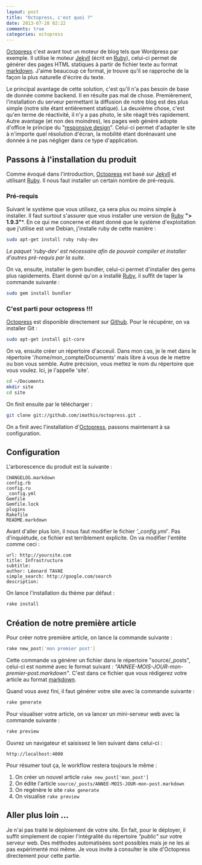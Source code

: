 ```yaml
---
layout: post
title: "Octopress, c'est quoi ?"
date: 2013-07-28 02:22
comments: true
categories: octopress 
---
```


[Octopress](http://octopress.org) c'est avant tout un moteur de blog tels que Wordpress par exemple. Il utilise le moteur [Jekyll](http://jekyllrb.com/) (écrit en [Ruby](http://fr.wikipedia.org/wiki/Ruby_on_rails)), celui-ci permet de générer des pages HTML statiques à partir de fichier texte au format [markdown](http://fr.wikipedia.org/wiki/Markdown). J'aime beaucoup ce format, je trouve qu'il se rapproche de la façon la plus naturelle d'écrire du texte.

Le principal avantage de cette solution, c'est qu'il n'a pas besoin de base de donnée comme backend. Il en résulte pas mal de chose. Premièrement, l'installation du serveur permettant la diffusion de notre blog est des plus simple (notre site étant entièrement statique). La deuxième chose, c'est qu'en terme de réactivité, il n'y a pas photo, le site réagit très rapidement. Autre avantage (et non des moindres), les pages web généré adopte d'office le principe du "[responsive design](http://fr.wikipedia.org/wiki/Responsive_Web_Design)". Celui-ci permet d'adapter le site à n'importe quel résolution d'écran, la mobilité étant dorénavant une donnée à ne pas négliger dans ce type d'application.

## Passons à l'installation du produit

Comme évoqué dans l'introduction, [Octopress](http://octopress.org) est basé sur [Jekyll](http://jekyllrb.com) et utilisant [Ruby](http://fr.wikipedia.org/wiki/Ruby_on_rails). Il nous faut installer un certain nombre de pré-requis.

### Pré-requis

Suivant le système que vous utilisez, ça sera plus ou moins simple à installer. Il faut surtout s'assurer que vous installer une version de [Ruby](http://fr.wikipedia.org/wiki/Ruby_on_rails) **"> 1.9.3"***. En ce qui me concerne et étant donné que le système d'exploitation que j'utilise est une Debian, j'installe ruby de cette manière :

```bash
sudo apt-get install ruby ruby-dev
```
*Le paquet 'ruby-dev' est nécessaire afin de pouvoir compiler et installer d'autres pré-requis par la suite.*

On va, ensuite, installer le gem bundler, celui-ci permet d'installer des gems plus rapidements. Etant donné qu'on a installé [Ruby](http://fr.wikipedia.org/wiki/Ruby_on_rails), il suffit de taper la commande suivante :

```bash
sudo gem install bundler
```

### C'est parti pour octopress !!!

[Octopress](http://octopress.org) est disponible directement sur [Github](https://github.com/imathis/octopress.git). Pour le récupérer, on va installer Git :
```bash
sudo apt-get install git-core
```
On va, ensuite créer un répertoire d'acceuil. Dans mon cas, je le met dans le répertoire '/home/mon_compte/Documents' mais libre à vous de le mettre ou bon vous semble. Autre précision, vous mettez le nom du répertoire que vous voulez. Ici, je l'appelle 'site'.
```bash
cd ~/Documents
mkdir site
cd site
```
On finit ensuite par le télécharger :
```bash
git clone git://github.com/imathis/octopress.git .
```
On a finit avec l'installation d'[Octopress](http://octopress.org), passons maintenant à sa configuration.

## Configuration

L'arborescence du produit est la suivante :
```
CHANGELOG.markdown
config.rb
config.ru
_config.yml
Gemfile
Gemfile.lock
plugins
Rakefile
README.markdown
```
Avant d'aller plus loin, il nous faut modifier le fichier *'_config.yml'*. Pas d'inquiétude, ce fichier est terriblement explicite. On va modifier l'entête comme ceci :
```
url: http://yoursite.com
title: Infrastructure
subtitle: 
author: Léonard TAVAE
simple_search: http://google.com/search
description:
```
On lance l'installation du thème par défaut :
```bash
rake install
```

## Création de notre première article

Pour créer notre première article, on lance la commande suivante :
```bash
rake new_post['mon premier post']
```
Cette commande va générer un fichier dans le répertoire "source/_posts", celui-ci est nommé avec le format suivant : *"ANNEE-MOIS-JOUR-mon-premier-post.markdown"*. C'est dans ce fichier que vous rédigerez votre article au format [markdown](http://fr.wikipedia.org/wiki/Markdown).

Quand vous avez fini, il faut générer votre site avec la commande suivante :
```bash
rake generate
```

Pour visualiser votre article, on va lancer un mini-serveur web avec la commande suivante :
```bash
rake preview
```

Ouvrez un navigateur et saisissez le lien suivant dans celui-ci :
```
http://localhost:4000
```

Pour résumer tout ça, le workflow restera toujours le même :

1. On créer un nouvel article ```rake new_post['mon_post']```
2. On édite l'article ```source/_posts/ANNEE-MOIS-JOUR-mon-post.markdown```
3. On regénère le site ```rake generate```
4. On visualise ```rake preview```

## Aller plus loin ...

Je n'ai pas traité le déploiement de votre site. En fait, pour le déployer, il suffit simplement de copier l'intégralité du répertoire *"public"* sur votre serveur web. Des méthodes automatisées sont possibles mais je ne les ai pas expérimenté moi même. Je vous invite à consulter le site d'Octopress directement pour cette partie.